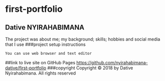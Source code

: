 # first-portfolio
## Dative NYIRAHABIMANA 
The project was about me; my background; skills; hobbies and social media that I use
###project setup instructions
```
You can use web browser and text editor
```
##link to live site on GitHub Pages
https://github.com/nyirahabimana-dative/first-portfolio
###copyright 
Copyright © 2018 by Dative Nyirahabimana. All rights reserved

